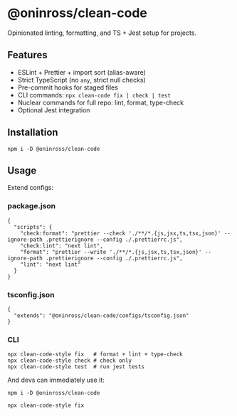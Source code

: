 # @oninross/clean-code

Opinionated linting, formatting, and TS + Jest setup for projects.

## Features

- ESLint + Prettier + import sort (alias-aware)
- Strict TypeScript (no `any`, strict null checks)
- Pre-commit hooks for staged files
- CLI commands: `npx clean-code fix | check | test`
- Nuclear commands for full repo: lint, format, type-check
- Optional Jest integration

## Installation

```
npm i -D @oninross/clean-code
```

## Usage

Extend configs:

### package.json

```
{
  "scripts": {
    "check:format": "prettier --check './**/*.{js,jsx,ts,tsx,json}' --ignore-path .prettierignore --config ./.prettierrc.js",
    "check:lint": "next lint",
    "format": "prettier --write './**/*.{js,jsx,ts,tsx,json}' --ignore-path .prettierignore --config ./.prettierrc.js",
    "lint": "next lint"
  }
}
```

### tsconfig.json

```
{
  "extends": "@oninross/clean-code/configs/tsconfig.json"
}
```

### CLI

```
npx clean-code-style fix   # format + lint + type-check
npx clean-code-style check # check only
npx clean-code-style test  # run jest tests
```

And devs can immediately use it:

```
npm i -D @oninross/clean-code
```

```
npx clean-code-style fix
```
